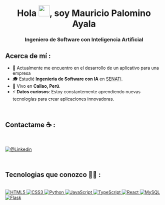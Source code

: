 <h1 align="center">Hola <img src="https://media.giphy.com/media/hvRJCLFzcasrR4ia7z/giphy.gif" width="35">, soy Mauricio Palomino Ayala</h1>

<h3 align="center" >Ingeniero de Software con Inteligencia Artificial</h3>


## Acerca de mí :

- 🏢 Actualmente me encuentro en el desarrollo de un aplicativo para una empresa
- 🎓 Estudié **Ingenieria de Software con IA** en [SENATI](https://senati.edu.pe).
- 🏡 Vivo en **Callao, Perú**.
- ⚡ **Datos curiosos**: Estoy constantemente aprendiendo nuevas tecnologías para crear aplicaciones innovadoras.

<br>

## Contactame ☕ :

<br>

[![@Linkedin](https://img.icons8.com/fluency/48/000000/linkedin.png)](https://www.linkedin.com/in/mauricio-palomino-ayala-16a24a274/)  

<br>

## Tecnologias que conozco 🧑‍💻 :

<br>
  <!-- HTML -->
  <a href="https://developer.mozilla.org/en-US/docs/Web/HTML" target="_blank">
    <img src="https://img.icons8.com/color/48/000000/html-5--v1.png" alt="HTML5" />
  </a>
  <!-- CSS -->
  <a href="https://developer.mozilla.org/en-US/docs/Web/CSS" target="_blank">
    <img src="https://img.icons8.com/color/48/000000/css3.png" alt="CSS3" />
  </a>
  <a href="https://www.python.org/" target="_blank">
    <img src="https://img.icons8.com/color/48/000000/python.png" alt="Python" />
  </a>
  <!-- JavaScript -->
  <a href="https://developer.mozilla.org/en-US/docs/Web/JavaScript" target="_blank">
    <img src="https://img.icons8.com/color/48/000000/javascript--v1.png" alt="JavaScript" />
  </a>
  <!-- TypeScript -->
  <a href="https://www.typescriptlang.org/" target="_blank">
    <img src="https://img.icons8.com/color/48/000000/typescript.png" alt="TypeScript" />
  </a>
  <!-- React -->
  <a href="https://react.dev/" target="_blank">
    <img src="https://img.icons8.com/office/48/000000/react.png" alt="React" />
  </a>
  <!-- MySQL -->
  <a href="https://www.mysql.com/" target="_blank">
    <img src="https://img.icons8.com/color/48/000000/mysql-logo.png" alt="MySQL" />
  </a>
  <!-- Flask -->
  <a href="https://flask.palletsprojects.com/" target="_blank">
    <img src="https://img.icons8.com/ios-filled/50/000000/flask.png" alt="Flask" />
  </a>

<br>

